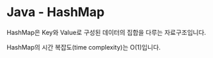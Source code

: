 # Java - HashMap
HashMap은 Key와 Value로 구성된 데이터의 집합을 다루는 자료구조입니다. 

HashMap의 시간 복잡도(time complexity)는 O(1)입니다.
